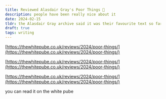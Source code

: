 ```yaml
---
title: Reviewed Alasdair Gray's Poor Things 🧠
description: people have been really nice about it
date: 2024-02-15
tldr: the Alasdair Gray archive said it was their favourite text so far
draft: true
tags: writing
---
```


[https://thewhitepube.co.uk/reviews/2024/poor-things/](https://thewhitepube.co.uk/reviews/2024/poor-things/)

[https://thewhitepube.co.uk/reviews/2024/poor-things/](https://thewhitepube.co.uk/reviews/2024/poor-things/)

[https://thewhitepube.co.uk/reviews/2024/poor-things/](https://thewhitepube.co.uk/reviews/2024/poor-things/)

you can read it on the white pube